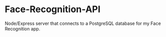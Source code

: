 # Face-Recognition-API

Node/Express server that connects to a PostgreSQL database for my Face Recognition app.
